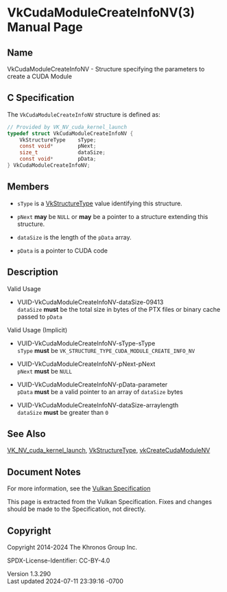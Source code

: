 # VkCudaModuleCreateInfoNV(3) Manual Page

## Name

VkCudaModuleCreateInfoNV - Structure specifying the parameters to create
a CUDA Module



## <a href="#_c_specification" class="anchor"></a>C Specification

The `VkCudaModuleCreateInfoNV` structure is defined as:

``` c
// Provided by VK_NV_cuda_kernel_launch
typedef struct VkCudaModuleCreateInfoNV {
    VkStructureType    sType;
    const void*        pNext;
    size_t             dataSize;
    const void*        pData;
} VkCudaModuleCreateInfoNV;
```

## <a href="#_members" class="anchor"></a>Members

- `sType` is a [VkStructureType](https://registry.khronos.org/vulkan/specs/1.3-extensions/man/html/VkStructureType.html) value identifying
  this structure.

- `pNext` **may** be `NULL` or **may** be a pointer to a structure
  extending this structure.

- `dataSize` is the length of the `pData` array.

- `pData` is a pointer to CUDA code

## <a href="#_description" class="anchor"></a>Description

Valid Usage

- <a href="#VUID-VkCudaModuleCreateInfoNV-dataSize-09413"
  id="VUID-VkCudaModuleCreateInfoNV-dataSize-09413"></a>
  VUID-VkCudaModuleCreateInfoNV-dataSize-09413  
  `dataSize` **must** be the total size in bytes of the PTX files or
  binary cache passed to `pData`

Valid Usage (Implicit)

- <a href="#VUID-VkCudaModuleCreateInfoNV-sType-sType"
  id="VUID-VkCudaModuleCreateInfoNV-sType-sType"></a>
  VUID-VkCudaModuleCreateInfoNV-sType-sType  
  `sType` **must** be `VK_STRUCTURE_TYPE_CUDA_MODULE_CREATE_INFO_NV`

- <a href="#VUID-VkCudaModuleCreateInfoNV-pNext-pNext"
  id="VUID-VkCudaModuleCreateInfoNV-pNext-pNext"></a>
  VUID-VkCudaModuleCreateInfoNV-pNext-pNext  
  `pNext` **must** be `NULL`

- <a href="#VUID-VkCudaModuleCreateInfoNV-pData-parameter"
  id="VUID-VkCudaModuleCreateInfoNV-pData-parameter"></a>
  VUID-VkCudaModuleCreateInfoNV-pData-parameter  
  `pData` **must** be a valid pointer to an array of `dataSize` bytes

- <a href="#VUID-VkCudaModuleCreateInfoNV-dataSize-arraylength"
  id="VUID-VkCudaModuleCreateInfoNV-dataSize-arraylength"></a>
  VUID-VkCudaModuleCreateInfoNV-dataSize-arraylength  
  `dataSize` **must** be greater than `0`

## <a href="#_see_also" class="anchor"></a>See Also

[VK_NV_cuda_kernel_launch](https://registry.khronos.org/vulkan/specs/1.3-extensions/man/html/VK_NV_cuda_kernel_launch.html),
[VkStructureType](https://registry.khronos.org/vulkan/specs/1.3-extensions/man/html/VkStructureType.html),
[vkCreateCudaModuleNV](https://registry.khronos.org/vulkan/specs/1.3-extensions/man/html/vkCreateCudaModuleNV.html)

## <a href="#_document_notes" class="anchor"></a>Document Notes

For more information, see the <a
href="https://registry.khronos.org/vulkan/specs/1.3-extensions/html/vkspec.html#VkCudaModuleCreateInfoNV"
target="_blank" rel="noopener">Vulkan Specification</a>

This page is extracted from the Vulkan Specification. Fixes and changes
should be made to the Specification, not directly.

## <a href="#_copyright" class="anchor"></a>Copyright

Copyright 2014-2024 The Khronos Group Inc.

SPDX-License-Identifier: CC-BY-4.0

Version 1.3.290  
Last updated 2024-07-11 23:39:16 -0700
